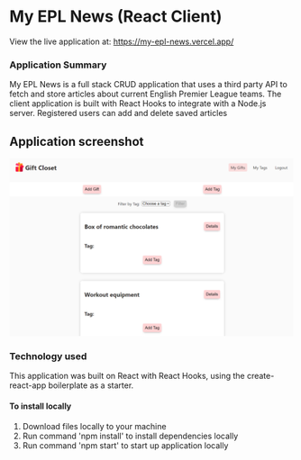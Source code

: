 # My EPL News (React Client)

View the live application at: https://my-epl-news.vercel.app/

### Application Summary

My EPL News is a full stack CRUD application that uses a third party API to fetch and store articles about current English Premier League teams. The client application is built with React Hooks to integrate with a Node.js server. Registered users can add and delete saved articles

## Application screenshot

![gmy epl news screenshot](https://github.com/jakeelizondo/gift-closet-client/blob/master/src/images/gift-closet-screenshot.PNG)

### Technology used

This application was built on React with React Hooks, using the create-react-app boilerplate as a starter.

#### To install locally

1. Download files locally to your machine
2. Run command 'npm install' to install dependencies locally
3. Run command 'npm start' to start up application locally
